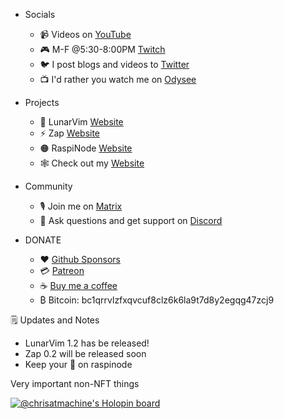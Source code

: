 - Socials
  - 📹 Videos on [YouTube](https://www.youtube.com/channel/UCS97tchJDq17Qms3cux8wcA)
  - 🎮 M-F @5:30-8:00PM [Twitch](https://www.twitch.tv/chrisatmachine)
  - 🐦 I post blogs and videos to [Twitter](https://twitter.com/chrisatmachine) 
  - 📺 I'd rather you watch me on [Odysee](https://odysee.com/@chrisatmachine:f)

- Projects
  - 🌙 LunarVim [Website](https://www.lunarvim.org)
  - ⚡ Zap [Website](https://www.zapzsh.org)
  - 🟠 RaspiNode [Website](https://raspinode.org)
  - 🕸️ Check out my [Website](https://www.chrisatmachine.com/)

- Community
  - 🎙️ Join me on [Matrix](https://matrix.to/#/#the-machine:matrix.org)
  - 🔌 Ask questions and get support on [Discord](https://discord.gg/Xb9B4Ny)

- DONATE
  - ❤️  [Github Sponsors](https://github.com/sponsors/ChristianChiarulli)
  - 💳 [Patreon](https://www.patreon.com/chrisatmachine)
  - ☕  [Buy me a coffee](https://www.buymeacoffee.com/chrisatmachine) 
  - ₿  Bitcoin: bc1qrrvlzfxqvcuf8clz6k6la9t7d8y2egqg47zcj9
  


🗒️ Updates and Notes
  - LunarVim 1.2 has be released!
  - Zap 0.2 will be released soon
  - Keep your 👀 on raspinode

Very important non-NFT things

[![@chrisatmachine's Holopin board](https://holopin.io/api/user/board?user=chrisatmachine)](https://holopin.io/@chrisatmachine)
